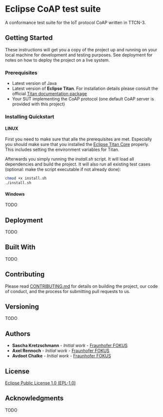 # Eclipse CoAP test suite

A conformance test suite for the IoT protocol CoAP written in TTCN-3.

## Getting Started

These instructions will get you a copy of the project up and running on your local machine for development and testing purposes. See deployment for notes on how to deploy the project on a live system.

### Prerequisites

* Latest version of Java
* Latest version of **Eclipse Titan**. For installation details please consult the official [Titan documentation package](https://projects.eclipse.org/projects/tools.titan/downloads)
* Your SUT implementing the CoAP protocol (one default CoAP server is provided with this project)

### Installing Quickstart
#### LINUX

First you need to make sure that alle the prerequisites are met. Especially you should make sure that you installed the [Eclipse Titan Core](https://github.com/eclipse/titan.core) properly. This includes setting the environment variables for Titan.


Afterwards you simply running the *install.sh* script. It will load all dependencies and build the project. It will also run all existing test cases (optional: make the script executable if not already done):
```bash
chmod +x install.sh
./install.sh
```

#### Windows
TODO

## Deployment

TODO

## Built With

TODO

## Contributing

Please read [CONTRIBUTING.md](CONTRIBUTING.md) for details on building the project, our code of conduct, and the process for submitting pull requests to us.

## Versioning

TODO

## Authors

* **Sascha Kretzschmann** - *Initial work* - [Fraunhofer FOKUS](https://www.fokus.fraunhofer.de/)
* **Axel Rennoch** - *Initial work* - [Fraunhofer FOKUS](https://www.fokus.fraunhofer.de/)
* **Avdoot Chalke** - *Initial work* - [Fraunhofer FOKUS](https://www.fokus.fraunhofer.de/)

## License

[Eclipse Public License 1.0 (EPL-1.0)](https://opensource.org/licenses/EPL-1.0)

## Acknowledgments

TODO


